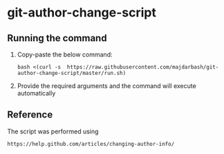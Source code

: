 # git-author-change-script


## Running the command
1. Copy-paste the below command:
   ```
   bash <(curl -s  https://raw.githubusercontent.com/majdarbash/git-author-change-script/master/run.sh)
   ```
2. Provide the required arguments and the command will execute automatically



## Reference
The script was performed using 
```
https://help.github.com/articles/changing-author-info/
```